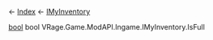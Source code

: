 ← [Index](Api-Index) ← [IMyInventory](VRage.Game.ModAPI.Ingame.IMyInventory)

[bool](System.Boolean) bool VRage.Game.ModAPI.Ingame.IMyInventory.IsFull